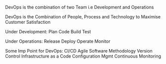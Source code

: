 DevOps is the combination of two Team i.e Development and Operations

DevOps is the Combination of People, Process and Technology to Maximise Customer Satisfaction 

Under Development: 
Plan
Code
Build
Test

Under Operations:
Release
Deploy
Operate
Monitor

Some Imp Point for DevOps:
CI/CD
Agile Software Methodology
Version Control
Infrastructure as a Code
Configuration Mgmt
Continuous Monitoring
